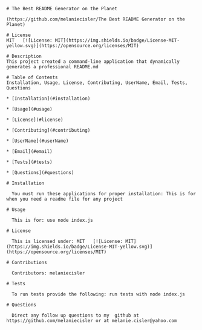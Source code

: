 
    # The Best README Generator on the Planet
    
    (https://github.com/melaniecisler/The Best README Generator on the Planet)

    # License
    MIT   [![License: MIT](https://img.shields.io/badge/License-MIT-yellow.svg)](https://opensource.org/licenses/MIT)

    # Description
    This project created a command-line application that dynamically generates a professional README.md
    
    # Table of Contents
    Installation, Usage, License, Contributing, UserName, Email, Tests, Questions

    * [Installation](#installation)

    * [Usage](#usage)

    * [License](#license)

    * [Contributing](#contributing)

    * [UserName](#userName)

    * [Email](#email)

    * [Tests](#tests)

    * [Questions](#questions)

    # Installation

      You must run these applications for proper installation: This is for when you need a readme file for any project

    # Usage

      This is for: use node index.js

    # License

      This is licensed under: MIT   [![License: MIT](https://img.shields.io/badge/License-MIT-yellow.svg)](https://opensource.org/licenses/MIT)

    # Contributions

      Contributors: melaniecisler

    # Tests

      To run tests provide the following: run tests with node index.js
 
    # Questions

      Direct any follow up questions to my  github at   https://github.com/melaniecisler or at melanie.cisler@yahoo.com 
    